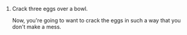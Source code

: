 1. Crack three eggs over a bowl.

      Now, you're going to want to crack the eggs in such a way that you don't make a mess.
